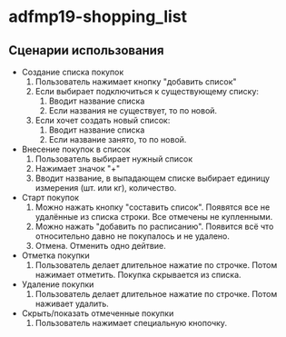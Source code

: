 # adfmp19-shopping_list

## Сценарии использования

+ Создание списка покупок
    1. Пользователь нажимает кнопку "добавить список"
    2. Если выбирает подключиться к существующему списку:
        1. Вводит название списка
        2. Если названия не существует, то по новой.
    3. Если хочет создать новый список:
        1. Вводит название списка
        2. Если название занято, то по новой.
+ Внесение покупок в список
    1. Пользователь выбирает нужный список
    2. Нажимает значок "+"
    3. Вводит название, в выпадающем списке выбирает единицу измерения (шт. или кг), количество.
+ Старт покупок
    1. Можно нажать кнопку "составить список". Появятся все не удалённые из списка строки. Все отмечены не купленными.
    2. Можно нажать "добавить по расписанию". Появится всё что относительно давно не покупалось и не удалено.
    3. Отмена. Отменить одно дейтвие.
+ Отметка покупки
    1. Пользователь делает длительное нажатие по строчке. Потом нажимает отметить. Покупка скрывается из списка.
+ Удаление покупки
    1. Пользователь делает длительное нажатие по строчке. Потом наживает удалить.
+ Скрыть/показать отмеченные покупки
    1. Пользователь нажимает специальную кнопочку.
    